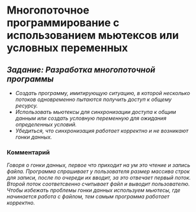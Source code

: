 # Многопоточное программирование с использованием мьютексов или условных переменных
## *Задание: Разработка многопоточной программы*
- *Создать программу, имитирующую ситуацию, в которой несколько потоков одновременно пытаются получить доступ к общему ресурсу.*
- *Использовать мьютексы для синхронизации доступа к общим данным или создать условную переменную для ожидания определенных условий.*
- *Убедиться, что синхронизация работает корректно и не возникают гонки данных.*

### Комментарий
*Говоря о гонки данных, первое что приходит на ум это чтение и запись файла. Программа спрашивает у пользователя размер массива строк для записи, после по очереди их вводит, за это отвечает первый поток. Второй поток соответсвенно считывает файл и выводит пользователю. Чтобы избежать проблемы гонки данных используем мьютесы, где начинается работа с файлом, тем самым программа работает корректно.*

